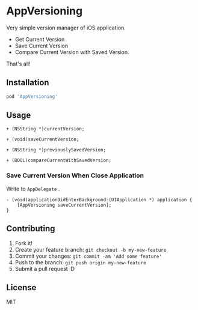 # AppVersioning

Very simple version manager of iOS application.

- Get Current Version
- Save Current Version
- Compare Current Version with Saved Version.

That's all!

## Installation

``` sh
pod 'AppVersioning'
```

## Usage

``` objc
+ (NSString *)currentVersion;

+ (void)saveCurrentVersion;

+ (NSString *)previouslySavedVersion;

+ (BOOL)compareCurrentWithSavedVersion;
```


### Save Current Version When Close Application

Write to `AppDelegate` .

```objc
- (void)applicationDidEnterBackground:(UIApplication *) application {
    [AppVersioning saveCurrentVersion];
}
```

## Contributing

1. Fork it!
2. Create your feature branch: `git checkout -b my-new-feature`
3. Commit your changes: `git commit -am 'Add some feature'`
4. Push to the branch: `git push origin my-new-feature`
5. Submit a pull request :D

## License

MIT